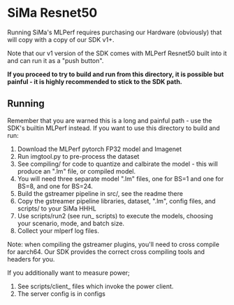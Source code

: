 # SiMa Resnet50

Running SiMa's MLPerf requires purchasing our Hardware (obviously) that will copy with a copy of our SDK v1+.

Note that our v1 version of the SDK comes with MLPerf Resnet50 built into it and can run it as a "push button".

**If you proceed to try to build and run from this directory, it is possible but painful - it is highly recommended to stick to the SDK path.**


## Running

Remember that you are warned this is a long and painful path - use the SDK's builtin MLPerf instead. If you want to use this directory to build and run:
1. Download the MLPerf pytorch FP32 model and Imagenet
2. Run imgtool.py to pre-process the dataset
3. See compiling/ for code to quantize and calbirate the model - this will produce an ".lm" file, or compiled model.
4. You will need three separate model ".lm" files, one for BS=1 and one for BS=8, and one for BS=24.
5. Build the gstreamer pipeline in src/, see the readme there
6. Copy the gstreamer pipeline libraries, dataset, ".lm", config files, and scripts/ to your SiMa HHHL
7. Use scripts/run2 (see run_ scripts) to execute the models, choosing your scenario, mode, and batch size.
8. Collect your mlperf log files.

Note: when compiling the gstreamer plugins, you'll need to cross compile for aarch64. Our SDK provides the correct cross compiling tools and headers for you.

If you additionally want to measure power;
1. See scripts/client_ files which invoke the power client.
2. The server config is in configs






